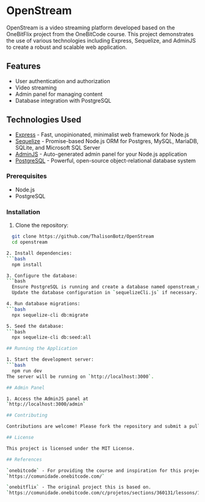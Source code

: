 # OpenStream

OpenStream is a video streaming platform developed based on the OneBitFlix project from the OneBitCode course. This project demonstrates the use of various technologies including Express, Sequelize, and AdminJS to create a robust and scalable web application.

## Features

- User authentication and authorization
- Video streaming
- Admin panel for managing content
- Database integration with PostgreSQL

## Technologies Used

- [Express](https://expressjs.com/) - Fast, unopinionated, minimalist web framework for Node.js
- [Sequelize](https://sequelize.org/) - Promise-based Node.js ORM for Postgres, MySQL, MariaDB, SQLite, and Microsoft SQL Server
- [AdminJS](https://adminjs.co/) - Auto-generated admin panel for your Node.js application
- [PostgreSQL](https://www.postgresql.org/) - Powerful, open-source object-relational database system

### Prerequisites

- Node.js
- PostgreSQL

### Installation

1. Clone the repository:
  ```bash
    git clone https://github.com/ThalisonBotz/OpenStream
    cd openstream

2. Install dependencies:
  ```bash
    npm install

3. Configure the database:
  ```bash
    Ensure PostgreSQL is running and create a database named openstream_development.
    Update the database configuration in `sequelizeCli.js` if necessary.

4. Run database migrations:
  ```bash
    npx sequelize-cli db:migrate

5. Seed the database:
  ```bash
    npx sequelize-cli db:seed:all

## Running the Application

1. Start the development server:
  ```bash
    npm run dev
The server will be running on `http://localhost:3000`.

## Admin Panel

1. Access the AdminJS panel at
`http://localhost:3000/admin`

## Contributing

Contributions are welcome! Please fork the repository and submit a pull request.

## License

This project is licensed under the MIT License.

## References

`onebitcode` - For providing the course and inspiration for this project
  `https://comunidade.onebitcode.com/`

`onebitflix` - The original project this is based on.
  `https://comunidade.onebitcode.com/c/projetos/sections/360131/lessons/1337441`
